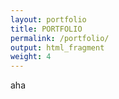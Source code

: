 ```yaml
---
layout: portfolio
title: PORTFOLIO
permalink: /portfolio/
output: html_fragment
weight: 4
---
```

aha